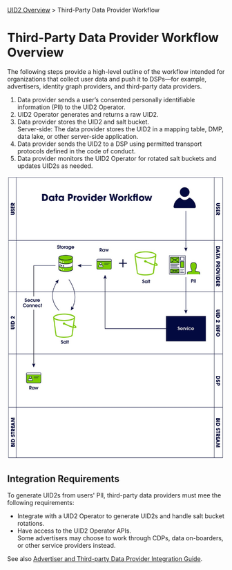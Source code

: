 [UID2 Overview](./README.md) > Third-Party Data Provider Workflow

# Third-Party Data Provider Workflow Overview

The following steps provide a high-level outline of the workflow intended for organizations that collect user data and push it to DSPs—for example, advertisers, identity graph providers, and third-party data providers.

1. Data provider sends a user’s consented personally identifiable information (PII) to the UID2 Operator.
2. UID2 Operator generates and returns a raw UID2.
3. Data provider stores the UID2 and salt bucket.<br/>
   Server-side: The data provider stores the UID2 in a mapping table, DMP, data lake, or other server-side application.
4. Data provider sends the UID2 to a DSP using permitted transport protocols defined in the code of conduct.
5. Data provider monitors the UID2 Operator for rotated salt buckets and updates UID2s as needed.

![Data Provider Workflow](/images/data_provider.jpg)

## Integration Requirements

To generate UID2s from users' PII, third-party data providers must mee the following requirements:

- Integrate with a UID2 Operator to generate UID2s and handle salt bucket rotations.
- Have access to the UID2 Operator APIs.<br/>Some advertisers may choose to work through CDPs, data on-boarders, or other service providers instead.

See also [Advertiser and Third-party Data Provider Integration Guide](/api/v1/guides/advertiser-dataprovider-guide.md).

